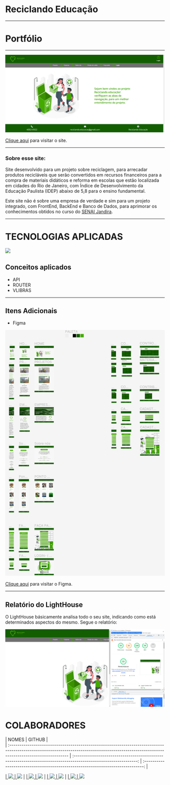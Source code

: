 # Reciclando Educação

---

# Portfólio
---

![Screenshot](./img-readme/home-reciclando-educacao.png)

[Clique aqui](https://reciclando-educacao.vercel.app/) para visitar o site.

---

### Sobre esse site:

Site desenvolvido para um projeto sobre reciclagem, para arrecadar produtos recicláveis que serão convertidos em recursos financeiros para a compra de materiais didáticos e reforma em escolas que estão localizada em cidades do Rio de Janeiro, com Índice de Desenvolvimento da Educação Paulista (IDEP) abaixo de 5,8 para o ensino fundamental.

Este site não é sobre uma empresa de verdade e sim para um projeto integrado, com FrontEnd, BackEnd e Banco de Dados, para aprimorar os conhecimentos obtidos no curso do [SENAI Jandira](https://jandira.sp.senai.br/).

---


<h1>TECNOLOGIAS APLICADAS</h1>
   <a href="https://skillicons.dev">
      <img src="https://skillicons.dev/icons?i=vscode,github,git,js,nodejs,html,css,mysql,postman,jquery,&theme=dark" />
   </a>


## Conceitos aplicados

<div>

- API
- ROUTER
- VLIBRAS

</div>

---
## Itens Adicionais

- Figma

![Screenshot](./img-readme/figma-reciclando-educacao.png)

[Clique aqui](https://www.figma.com/file/8UnrysItM9fHTTRUBzABCh/Apresenta%C3%A7%C3%A3o?type=design&node-id=0-1&t=gYIfAOIKTKukF1EC-0) para visitar o Figma.

---
## Relatório do LightHouse
O LightHouse básicamente analisa todo o seu site, indicando como está determinados aspectos do mesmo. Segue o relatório:

![Report](./img-readme/lighthouse-reciclando-educacao.png)



</div>
   <h1>COLABORADORES</h1>

| NOMES                                                                                                                                                                                      |                                                     GITHUB                                                      |                                       
| :----------------------------------------------------------------------------------------------------------------------------------------------------------------------------------------- | :-------------------------------------------------------------------------------------------------------------: | :------------------------------------------------------------------------------: |




   <a  href="https://github.com/biiaduartez">
    | 
    <img src="https://img.shields.io/badge/DESENVOLVEDOR-BIANCA%20DUARTEZ-informational?style=for-the-badge&logo=appveyorlabelColor=FF00FF"> 
    |
    <img src="https://skillicons.dev/icons?i=github&theme=dark"/></a>
     | 
   </a> 
   <a  href="https://github.com/Rib3r0">
    | 
    <img src="https://img.shields.io/badge/DESENVOLVEDOR-EDUARDO%20RIBEIRO-informational?style=for-the-badge&logo=appveyorlabelColor=FF00FF"> 
    |
    <img src="https://skillicons.dev/icons?i=github&theme=dark"/></a>
     | 
   </a>
   <a  href="https://github.com/GABRIELDOMINGUESR">
    | 
    <img src="https://img.shields.io/badge/DESENVOLVEDOR-GABRIEL%20DOMINGUES-informational?style=for-the-badge&logo=appveyorlabelColor=FF00FF"> 
    |
    <img src="https://skillicons.dev/icons?i=github&theme=dark"/></a>
     | 
   </a> 
   <a  href="https://github.com/GustavoPrevelate">
    | 
    <img src="https://img.shields.io/badge/DESENVOLVEDOR-GUSTAVO%20PREVELATE-informational?style=for-the-badge&logo=appveyorlabelColor=FF00FF"> 
    |
    <img src="https://skillicons.dev/icons?i=github&theme=dark"/></a>
     
   </a> 







